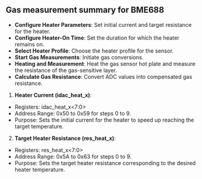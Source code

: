 ## Gas measurement summary for BME688

- **Configure Heater Parameters**: Set initial current and target resistance for the heater.
- **Configure Heater-On Time**: Set the duration for which the heater remains on.
- **Select Heater Profile**: Choose the heater profile for the sensor.
- **Start Gas Measurements**: Initiate gas conversions.
- **Heating and Measurement**: Heat the gas sensor hot plate and measure the resistance of the gas-sensitive layer.
- **Calculate Gas Resistance**: Convert ADC values into compensated gas resistance.

1.  **Heater Current (idac_heat_x)**:
  - Registers: idac_heat_x<7:0>
  - Address Range: 0x50 to 0x59 for steps 0 to 9.
  - Purpose: Sets the initial current for the heater to speed up reaching the target temperature.

2.  **Target Heater Resistance (res_heat_x)**:
  - Registers: res_heat_x<7:0>
  - Address Range: 0x5A to 0x63 for steps 0 to 9.
  - Purpose: Sets the target heater resistance corresponding to the desired heater temperature.


